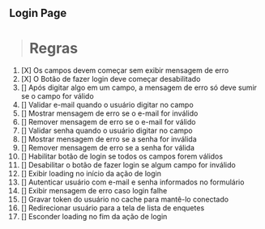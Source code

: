 ## Login Page

> # Regras

1.  [X] Os campos devem começar sem exibir mensagem de erro
2.  [X] O Botão de fazer login deve começar desabilitado
3.  [] Após digitar algo em um campo, a mensagem de erro só deve sumir se o campo for válido
4.  [] Validar e-mail quando o usuário digitar no campo
5.  [] Mostrar mensagem de erro se o e-mail for inválido
6.  [] Remover mensagem de erro se o e-mail for válido
7.  [] Validar senha quando o usuário digitar no campo
8.  [] Mostrar mensagem de erro se a senha for inválida
9.  [] Remover mensagem de erro se a senha for válida
10. [] Habilitar botão de login se todos os campos forem válidos
11. [] Desabilitar o botão de fazer login se algum campo for inválido
12. [] Exibir loading no início da ação de login
13. [] Autenticar usuário com e-mail e senha informados no formulário
14. [] Exibir mensagem de erro caso login falhe
15. [] Gravar token do usuário no cache para mantê-lo conectado
16. [] Redirecionar usuário para a tela de lista de enquetes
17. [] Esconder loading no fim da ação de login
